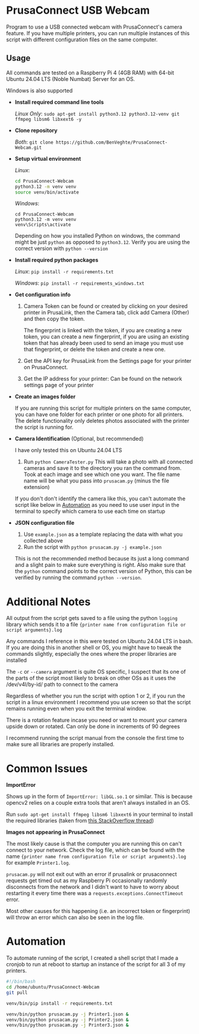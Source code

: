 # PrusaConnect USB Webcam
Program to use a USB connected webcam with PrusaConnect's camera feature. If you have multiple printers, you can run multiple instances of this script with different configuration files on the same computer.


## Usage

All commands are tested on a Raspberry Pi 4 (4GB RAM) with 64-bit Ubuntu 24.04 LTS (Noble Numbat) Server for an OS. 

Windows is also supported

- **Install required command line tools**

    *Linux Only*:
    `sudo apt-get install python3.12 python3.12-venv git ffmpeg libsm6 libxext6 -y`

- **Clone repository**

    *Both*:
    `git clone https://github.com/BenVeghte/PrusaConnect-Webcam.git`

- **Setup virtual environment**

    *Linux*:
    ```bash
    cd PrusaConnect-Webcam
    python3.12 -m venv venv
    source venv/bin/activate
    ```

    *Windows*:
    ```
    cd PrusaConnect-Webcam
    python3.12 -m venv venv
    venv\Scripts\activate
    ```
    Depending on how you installed Python on windows, the command might be just `python` as opposed to `python3.12`. Verify you are using the correct version with `python --version`


- **Install required python packages** 
 
    *Linux*:
    `pip install -r requirements.txt`

    *Windows*:
    `pip install -r requirements_windows.txt`


- **Get configuration info**

    1. Camera Token can be found or created by clicking on your desired printer in PrusaLink, then the Camera tab, click add Camera (Other) and then copy the token.
        
        The fingerprint is linked with the token, if you are creating a new token, you can create a new fingerprint, if you are using an existing token that has already been used to send an image you must use that fingerprint, or delete the token and create a new one. 

    2. Get the API key for PrusaLink from the Settings page for your printer on PrusaConnect.
    3. Get the IP address for your printer: Can be found on the network settings page of your printer

- **Create an images folder**

    If you are running this script for multiple printers on the same computer, you can have one folder for each printer or one photo for all printers. The delete functionality only deletes photos associated with the printer the script is running for. 

- **Camera Identification** (Optional, but recommended)

    I have only tested this on Ubuntu 24.04 LTS
    1. Run `python CameraTester.py`
        This will take a photo with all connected cameras and save it to the directory you ran the command from. Took at each image and see which one you want. The file name name will be what you pass into `prusacam.py` (minus the file extension)

    If you don't don't identify the camera like this, you can't automate the script like below in [Automation](#automation) as you need to use user input in the terminal to specify which camera to use each time on startup

- **JSON configuration file**
    
    1. Use `example.json` as a template replacing the data with what you collected above
    2. Run the script with `python prusacam.py -j example.json`

    This is not the recommended method because its just a long command and a slight pain to make sure everything is right. Also make sure that the `python` command points to the correct version of Python, this can be verified by running the command `python --version`. 

# Additional Notes

All output from the script gets saved to a file using the python `logging` library which sends it to a file `{printer name from configuration file or script arguments}.log`

Any commands I reference in this were tested on Ubuntu 24.04 LTS in bash. If you are doing this in another shell or OS, you might have to tweak the commands slightly, especially the ones where the proper libraries are installed

The `-c` or `--camera` argument is quite OS specific, I suspect that its one of the parts of the script most likely to break on other OSs as it uses the /dev/v4l/by-id/ path to connect to the camera

Regardless of whether you run the script with option 1 or 2, if you run the script in a linux environment I recommend you use screen so that the script remains running even when you exit the terminal window. 
    
There is a rotation feature incase you need or want to mount your camera upside down or rotated. Can only be done in increments of 90 degrees

I recommend running the script manual from the console the first time to make sure all libraries are properly installed.



# Common Issues
**ImportError**

Shows up in the form of `ImportError: libGL.so.1` or similar. This is because opencv2 relies on a couple extra tools that aren't always installed in an OS.

Run `sudo apt-get install ffmpeg libsm6 libxext6` in your terminal to install the required libraries (taken from [this StackOverflow thread](https://stackoverflow.com/questions/55313610/importerror-libgl-so-1-cannot-open-shared-object-file-no-such-file-or-directo]))

**Images not appearing in PrusaConnect**

The most likely cause is that the computer you are running this on can't connect to your network. Check the log file, which can be found with the name `{printer name from configuration file or script arguments}.log` for example `Printer1.log`.

`prusacam.py` will not exit out with an error if prusalink or prusaconnect requests get timed out as my Raspberry Pi occasionally randomly disconnects from the network and I didn't want to have to worry about restarting it every time there was a `requests.exceptions.ConnectTimeout` error. 

Most other causes for this happening (i.e. an incorrect token or fingerprint) will throw an error which can also be seen in the log file. 

# Automation

To automate running of the script, I created a shell script that I made a cronjob to run at reboot to startup an instance of the script for all 3 of my printers.

```bash
#!/bin/bash
cd /home/ubuntu/PrusaConnect-Webcam
git pull

venv/bin/pip install -r requirements.txt

venv/bin/python prusacam.py -j Printer1.json &
venv/bin/python prusacam.py -j Printer2.json &
venv/bin/python prusacam.py -j Printer3.json &

```